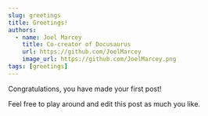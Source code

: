 ```yaml
---
slug: greetings
title: Greetings!
authors:
  - name: Joel Marcey
    title: Co-creator of Docusaurus
    url: https://github.com/JoelMarcey
    image_url: https://github.com/JoelMarcey.png
tags: [greetings]
---
```


Congratulations, you have made your first post!

Feel free to play around and edit this post as much you like.